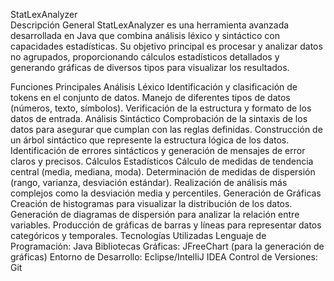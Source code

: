 StatLexAnalyzer <br>
Descripción General
StatLexAnalyzer es una herramienta avanzada desarrollada en Java que combina análisis léxico y sintáctico con capacidades estadísticas. Su objetivo principal es procesar y analizar datos no agrupados, proporcionando cálculos estadísticos detallados y generando gráficas de diversos tipos para visualizar los resultados.

Funciones Principales
Análisis Léxico
Identificación y clasificación de tokens en el conjunto de datos.
Manejo de diferentes tipos de datos (números, texto, símbolos).
Verificación de la estructura y formato de los datos de entrada.
Análisis Sintáctico
Comprobación de la sintaxis de los datos para asegurar que cumplan con las reglas definidas.
Construcción de un árbol sintáctico que represente la estructura lógica de los datos.
Identificación de errores sintácticos y generación de mensajes de error claros y precisos.
Cálculos Estadísticos
Cálculo de medidas de tendencia central (media, mediana, moda).
Determinación de medidas de dispersión (rango, varianza, desviación estándar).
Realización de análisis más complejos como la desviación media y percentiles.
Generación de Gráficas
Creación de histogramas para visualizar la distribución de los datos.
Generación de diagramas de dispersión para analizar la relación entre variables.
Producción de gráficas de barras y líneas para representar datos categóricos y temporales.
Tecnologías Utilizadas
Lenguaje de Programación: Java
Bibliotecas Gráficas: JFreeChart (para la generación de gráficas)
Entorno de Desarrollo: Eclipse/IntelliJ IDEA
Control de Versiones: Git

